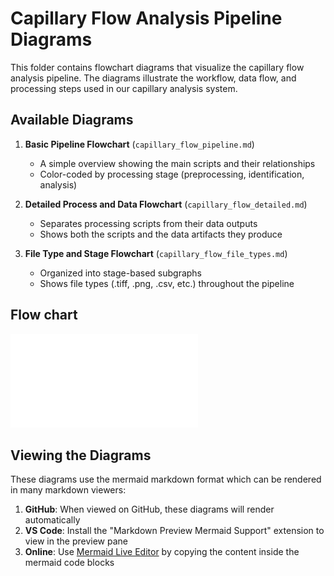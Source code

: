 # Capillary Flow Analysis Pipeline Diagrams

This folder contains flowchart diagrams that visualize the capillary flow analysis pipeline. The diagrams illustrate the workflow, data flow, and processing steps used in our capillary analysis system.

## Available Diagrams

1. **Basic Pipeline Flowchart** (`capillary_flow_pipeline.md`)
   - A simple overview showing the main scripts and their relationships
   - Color-coded by processing stage (preprocessing, identification, analysis)

2. **Detailed Process and Data Flowchart** (`capillary_flow_detailed.md`)
   - Separates processing scripts from their data outputs
   - Shows both the scripts and the data artifacts they produce

3. **File Type and Stage Flowchart** (`capillary_flow_file_types.md`)
   - Organized into stage-based subgraphs
   - Shows file types (.tiff, .png, .csv, etc.) throughout the pipeline
   
## Flow chart


![Capillary Flow Pipeline](pdf/Flowchart.pdf)


## Viewing the Diagrams

These diagrams use the mermaid markdown format which can be rendered in many markdown viewers:

1. **GitHub**: When viewed on GitHub, these diagrams will render automatically
2. **VS Code**: Install the "Markdown Preview Mermaid Support" extension to view in the preview pane
3. **Online**: Use [Mermaid Live Editor](https://mermaid.live/) by copying the content inside the mermaid code blocks



